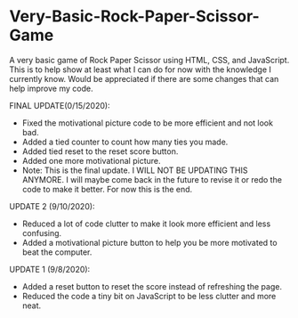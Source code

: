 # Very-Basic-Rock-Paper-Scissor-Game
A very basic game of Rock Paper Scissor using HTML, CSS, and JavaScript. This is to help show at least what I can do for now with the knowledge I currently know. Would be appreciated if there are some changes that can help improve my code.

FINAL UPDATE(0/15/2020):
- Fixed the motivational picture code to be more efficient and not look bad.
- Added a tied counter to count how many ties you made.
- Added tied reset to the reset score button.
- Added one more motivational picture.
- Note: This is the final update. I WILL NOT BE UPDATING THIS ANYMORE. I will maybe come back in the future to revise it or redo the code to make it better. For now this is the end.

UPDATE 2 (9/10/2020):
- Reduced a lot of code clutter to make it look more efficient and less confusing.
- Added a motivational picture button to help you be more motivated to beat the computer.

UPDATE 1 (9/8/2020):
- Added a reset button to reset the score instead of refreshing the page.
- Reduced the code a tiny bit on JavaScript to be less clutter and more neat.

